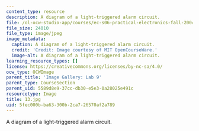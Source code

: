 ```yaml
---
content_type: resource
description: A diagram of a light-triggered alarm circuit.
file: /ol-ocw-studio-app/courses/ec-s06-practical-electronics-fall-2004/5fec000bba63300b2ca726570af2a789_13.jpg
file_size: 24010
file_type: image/jpeg
image_metadata:
  caption: A diagram of a light-triggered alarm circuit.
  credit: 'Credit: Image courtesy of MIT OpenCourseWare.'
  image-alt: A diagram of a light-triggered alarm circuit.
learning_resource_types: []
license: https://creativecommons.org/licenses/by-nc-sa/4.0/
ocw_type: OCWImage
parent_title: 'Image Gallery: Lab 9'
parent_type: CourseSection
parent_uid: 5589d8e9-37cc-db30-e5e3-0a28025e491c
resourcetype: Image
title: 13.jpg
uid: 5fec000b-ba63-300b-2ca7-26570af2a789
---
```

A diagram of a light-triggered alarm circuit.